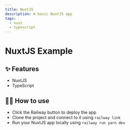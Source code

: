```yaml
---
title: NuxtJS
description: A basic NuxtJS app
tags:
  - nuxt
  - typescript
---
```


# NuxtJS Example



## ✨ Features

- NuxtJS
- TypeScript

## 💁‍♀️ How to use

- Click the Railway button to deploy the app
- Clone the project and connect to it using `railway link`
- Run your NuxtJS app locally using `railway run yarn dev`

